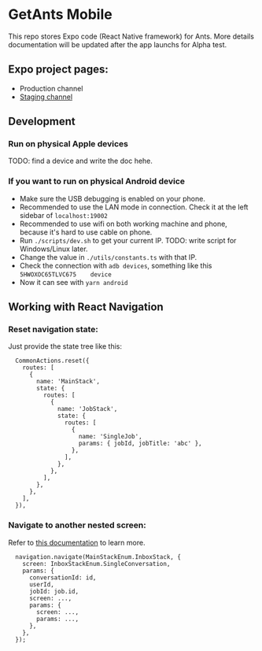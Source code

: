 # GetAnts Mobile

This repo stores Expo code (React Native framework) for Ants. More details documentation will be updated after the app launchs for Alpha test.

## Expo project pages:

- Production channel
- [Staging channel](https://expo.io/@getants/getants?release-channel=staging)

## Development

### Run on physical Apple devices
TODO: find a device and write the doc hehe.

### If you want to run on physical Android device

- Make sure the USB debugging is enabled on your phone.
- Recommended to use the LAN mode in connection. Check it at the left sidebar of `localhost:19002`
- Recommended to use wifi on both working machine and phone, because it's hard to use cable on phone.
- Run `./scripts/dev.sh` to get your current IP. TODO: write script for Windows/Linux later.
- Change the value in `./utils/constants.ts` with that IP.
- Check the connection with `adb devices`, something like this `5HWOXOC65TLVC675	device`
- Now it can see with `yarn android`

## Working with React Navigation

### Reset navigation state:

Just provide the state tree like this:

```
  CommonActions.reset({
    routes: [
      {
        name: 'MainStack',
        state: {
          routes: [
            {
              name: 'JobStack',
              state: {
                routes: [
                  {
                    name: 'SingleJob',
                    params: { jobId, jobTitle: 'abc' },
                  },
                ],
              },
            },
          ],
        },
      },
    ],
  }),
```

### Navigate to another nested screen:

Refer to [this documentation](https://reactnavigation.org/docs/nesting-navigators) to learn more.

```
  navigation.navigate(MainStackEnum.InboxStack, {
    screen: InboxStackEnum.SingleConversation,
    params: {
      conversationId: id,
      userId,
      jobId: job.id,
      screen: ...,
      params: {
        screen: ...,
        params: ...,
      },
    },
  });
```
